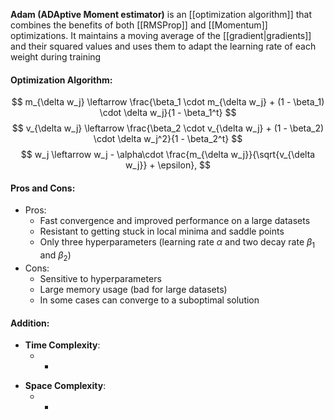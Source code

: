 **Adam (ADAptive Moment estimator)** is an [[optimization algorithm]] that combines the benefits of both [[RMSProp]] and [[Momentum]] optimizations. It maintains a moving average of the [[gradient|gradients]] and their squared values and uses them to adapt the learning rate of each weight during training

#### Optimization Algorithm:
$$
m_{\delta w_j} \leftarrow \frac{\beta_1 \cdot m_{\delta w_j} + (1 - \beta_1) \cdot \delta w_j}{1 - \beta_1^t}
$$
$$
v_{\delta w_j} \leftarrow \frac{\beta_2 \cdot v_{\delta w_j} + (1 - \beta_2) \cdot \delta w_j^2}{1 - \beta_2^t}
$$
$$
w_j \leftarrow w_j - \alpha\cdot \frac{m_{\delta w_j}}{\sqrt{v_{\delta w_j}} + \epsilon},
$$

#### Pros and Cons:

* Pros:
	* Fast convergence and improved performance on a large datasets
	* Resistant to getting stuck in local minima and saddle points
	* Only three hyperparameters (learning rate $\alpha$ and two decay rate $\beta_1$ and $\beta_2$)
* Cons:
	* Sensitive to hyperparameters
	* Large memory usage (bad for large datasets)
	* In some cases can converge to a suboptimal solution

#### Addition:

* **Time Complexity**:
	- -
- **Space Complexity**: 
	- -